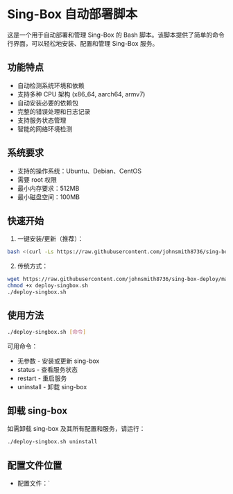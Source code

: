 # Sing-Box 自动部署脚本

这是一个用于自动部署和管理 Sing-Box 的 Bash 脚本。该脚本提供了简单的命令行界面，可以轻松地安装、配置和管理 Sing-Box 服务。

## 功能特点

- 自动检测系统环境和依赖
- 支持多种 CPU 架构 (x86_64, aarch64, armv7)
- 自动安装必要的依赖包
- 完整的错误处理和日志记录
- 支持服务状态管理
- 智能的网络环境检测

## 系统要求

- 支持的操作系统：Ubuntu、Debian、CentOS
- 需要 root 权限
- 最小内存要求：512MB
- 最小磁盘空间：100MB

## 快速开始

1. 一键安装/更新（推荐）：
```bash
bash <(curl -Ls https://raw.githubusercontent.com/johnsmith8736/sing-box-deploy/main/deploy-singbox.sh)
```

2. 传统方式：
```bash
wget https://raw.githubusercontent.com/johnsmith8736/sing-box-deploy/main/deploy-singbox.sh
chmod +x deploy-singbox.sh
./deploy-singbox.sh
```

## 使用方法

```bash
./deploy-singbox.sh [命令]
```

可用命令：
- 无参数     - 安装或更新 sing-box
- status     - 查看服务状态
- restart    - 重启服务
- uninstall  - 卸载 sing-box

## 卸载 sing-box

如需卸载 sing-box 及其所有配置和服务，请运行：

```bash
./deploy-singbox.sh uninstall
```

## 配置文件位置

- 配置文件：`